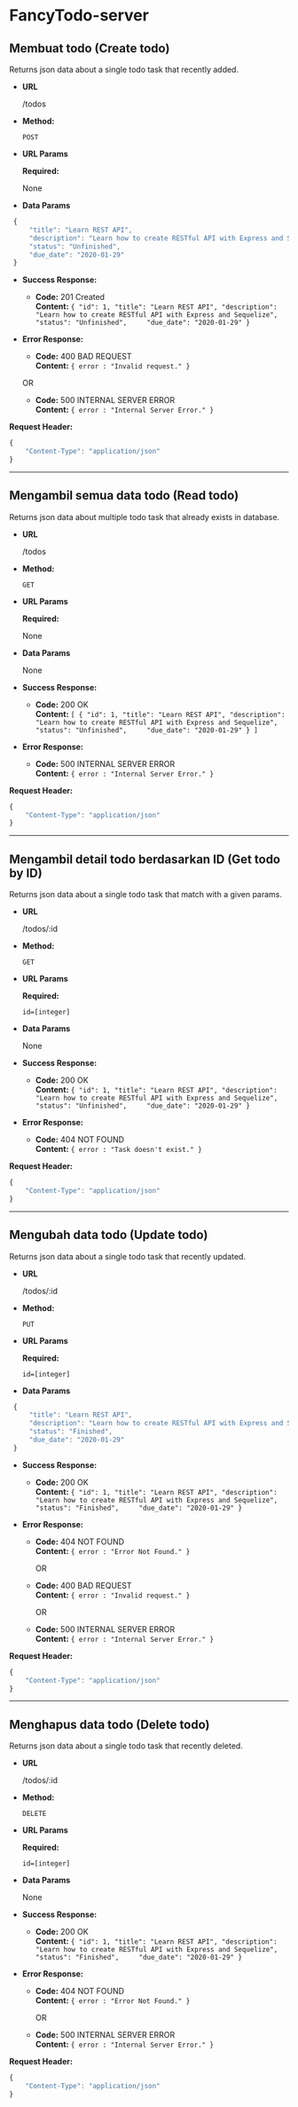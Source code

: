 # FancyTodo-server

**Membuat todo (Create todo)**
----
  Returns json data about a single todo task that recently added.

* **URL**

  /todos

* **Method:**

  `POST`
  
*  **URL Params**

   **Required:**
 
   None

* **Data Params**

```javascript
 {
     "title": "Learn REST API",
     "description": "Learn how to create RESTful API with Express and Sequelize",
     "status": "Unfinished",
     "due_date": "2020-01-29"
 }
 ```

* **Success Response:**

  * **Code:** 201 Created <br />
    **Content:** `{ "id": 1, "title": "Learn REST API", "description": "Learn how to create RESTful API with Express and Sequelize", "status": "Unfinished",     "due_date": "2020-01-29" }`
 
* **Error Response:**

  * **Code:** 400 BAD REQUEST <br />
    **Content:** `{ error : "Invalid request." }`

  OR

  * **Code:** 500 INTERNAL SERVER ERROR <br />
    **Content:** `{ error : "Internal Server Error." }`

 **Request Header:**
 ```javascript
 {
     "Content-Type": "application/json"
 }
 ```
 -----------------------------------------------------------------------------------

**Mengambil semua data todo (Read todo)**
----
  Returns json data about multiple todo task that already exists in database.

* **URL**

  /todos

* **Method:**

  `GET`
  
*  **URL Params**

   **Required:**
 
   None

* **Data Params**

  None

* **Success Response:**

  * **Code:** 200 OK <br />
    **Content:** `[ { "id": 1, "title": "Learn REST API", "description": "Learn how to create RESTful API with Express and Sequelize", "status": "Unfinished",     "due_date": "2020-01-29" } ]`
 
* **Error Response:**

  * **Code:** 500 INTERNAL SERVER ERROR <br />
    **Content:** `{ error : "Internal Server Error." }`

 **Request Header:**
 ```javascript
 {
     "Content-Type": "application/json"
 }
 ```

 -----------------------------------------------------------------------------------

**Mengambil detail todo berdasarkan ID (Get todo by ID)**
----
  Returns json data about a single todo task that match with a given params.

* **URL**

  /todos/:id

* **Method:**

  `GET`
  
*  **URL Params**

   **Required:**
 
    `id=[integer]`

* **Data Params**

  None

* **Success Response:**

  * **Code:** 200 OK <br />
    **Content:** `{ "id": 1, "title": "Learn REST API", "description": "Learn how to create RESTful API with Express and Sequelize", "status": "Unfinished",     "due_date": "2020-01-29" }`
 
* **Error Response:**

  * **Code:** 404 NOT FOUND <br />
    **Content:** `{ error : "Task doesn't exist." }`

 **Request Header:**
 ```javascript
 {
     "Content-Type": "application/json"
 }
 ```

 -----------------------------------------------------------------------------------

 **Mengubah data todo (Update todo)**
----
  Returns json data about a single todo task that recently updated.

* **URL**

  /todos/:id

* **Method:**

  `PUT`
  
*  **URL Params**

   **Required:**
 
    `id=[integer]`

* **Data Params**

```javascript
 {
     "title": "Learn REST API",
     "description": "Learn how to create RESTful API with Express and Sequelize",
     "status": "Finished",
     "due_date": "2020-01-29"
 }
 ```

* **Success Response:**

  * **Code:** 200 OK <br />
    **Content:** `{ "id": 1, "title": "Learn REST API", "description": "Learn how to create RESTful API with Express and Sequelize", "status": "Finished",     "due_date": "2020-01-29" }`
 
* **Error Response:**

  * **Code:** 404 NOT FOUND <br />
    **Content:** `{ error : "Error Not Found." }`

     OR

  * **Code:** 400 BAD REQUEST <br />
    **Content:** `{ error : "Invalid request." }`

    OR

  * **Code:** 500 INTERNAL SERVER ERROR <br />
    **Content:** `{ error : "Internal Server Error." }`

 **Request Header:**
 ```javascript
 {
     "Content-Type": "application/json"
 }
 ```


 -----------------------------------------------------------------------------------

  **Menghapus data todo (Delete todo)**
----
  Returns json data about a single todo task that recently deleted.

* **URL**

  /todos/:id

* **Method:**

  `DELETE`
  
*  **URL Params**

   **Required:**
 
    `id=[integer]`

* **Data Params**

  None

* **Success Response:**

  * **Code:** 200 OK <br />
    **Content:** `{ "id": 1, "title": "Learn REST API", "description": "Learn how to create RESTful API with Express and Sequelize", "status": "Finished",     "due_date": "2020-01-29" }`
 
* **Error Response:**

  * **Code:** 404 NOT FOUND <br />
    **Content:** `{ error : "Error Not Found." }`

    OR

  * **Code:** 500 INTERNAL SERVER ERROR <br />
    **Content:** `{ error : "Internal Server Error." }`

 **Request Header:**
 ```javascript
 {
     "Content-Type": "application/json"
 }
 ```